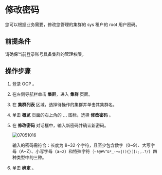 修改密码
=========================

您可以根据业务需要，修改您管理的集群的 sys 租户的 root 用户密码。

前提条件
-------------------------

请确保当前登录账号具备集群的管理权限。

操作步骤
-------------------------

1. 登录 OCP 。

2. 在左侧导航栏单击 **集群**，进入 **集群** 页面。

3. 在 **集群列表** 区域，选择待操作的集群并单击其集群名。

4. 单击 **概览** 页面的右上角的 **...** 图标，选择 **修改密码** 。

5. 在 **修改密码** 对话框中，输入新密码并确认新密码。

   ![07051016](https://obbusiness-private.oss-cn-shanghai.aliyuncs.com/doc/img/ocp/403-cn/%E4%BF%AE%E6%94%B9%E9%9B%86%E7%BE%A4%E5%AF%86%E7%A0%81.png)

   输入的密码需符合：长度为 8\~32 个字符，且至少包含数字（0\~9）、大写字母（A\~Z）、小写字母（a\~z）和特殊字符（<code>~!@#%^&*_-+=\|(){}[]:;,.?/</code>）四种类型中的三种。

6. 单击 **确定** 。
